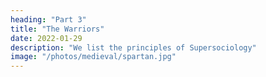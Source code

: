 ```yaml
---
heading: "Part 3"
title: "The Warriors"
date: 2022-01-29
description: "We list the principles of Supersociology"
image: "/photos/medieval/spartan.jpg"
---
```

